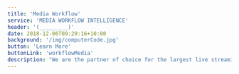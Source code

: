 ```yaml
---
title: 'Media Workflow'
service: 'MEDIA WORKFLOW INTELLIGENCE'
header: '(_________)'
date: 2018-12-06T09:29:16+10:00
background: '/img/computerCode.jpg'
button: 'Learn More'
buttonLink: 'workflowMedia'
description: "We are the partner of choice for the largest live streaming events in the world. We enable and co-create exceptional interractive experiences tahtat are brought to life with our clients' most valuable data, media, and content."
---
```


